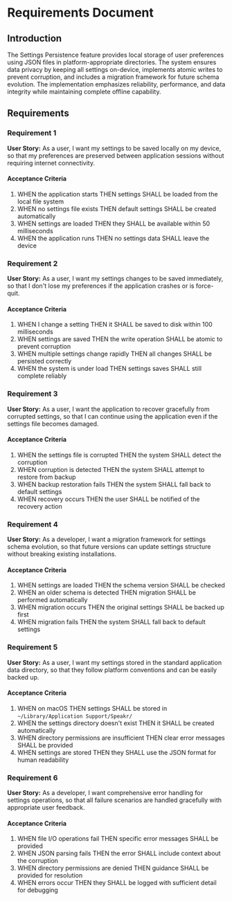 # Requirements Document

## Introduction

The Settings Persistence feature provides local storage of user preferences using JSON files in platform-appropriate directories. The system ensures data privacy by keeping all settings on-device, implements atomic writes to prevent corruption, and includes a migration framework for future schema evolution. The implementation emphasizes reliability, performance, and data integrity while maintaining complete offline capability.

## Requirements

### Requirement 1

**User Story:** As a user, I want my settings to be saved locally on my device, so that my preferences are preserved between application sessions without requiring internet connectivity.

#### Acceptance Criteria

1. WHEN the application starts THEN settings SHALL be loaded from the local file system
2. WHEN no settings file exists THEN default settings SHALL be created automatically
3. WHEN settings are loaded THEN they SHALL be available within 50 milliseconds
4. WHEN the application runs THEN no settings data SHALL leave the device

### Requirement 2

**User Story:** As a user, I want my settings changes to be saved immediately, so that I don't lose my preferences if the application crashes or is force-quit.

#### Acceptance Criteria

1. WHEN I change a setting THEN it SHALL be saved to disk within 100 milliseconds
2. WHEN settings are saved THEN the write operation SHALL be atomic to prevent corruption
3. WHEN multiple settings change rapidly THEN all changes SHALL be persisted correctly
4. WHEN the system is under load THEN settings saves SHALL still complete reliably

### Requirement 3

**User Story:** As a user, I want the application to recover gracefully from corrupted settings, so that I can continue using the application even if the settings file becomes damaged.

#### Acceptance Criteria

1. WHEN the settings file is corrupted THEN the system SHALL detect the corruption
2. WHEN corruption is detected THEN the system SHALL attempt to restore from backup
3. WHEN backup restoration fails THEN the system SHALL fall back to default settings
4. WHEN recovery occurs THEN the user SHALL be notified of the recovery action

### Requirement 4

**User Story:** As a developer, I want a migration framework for settings schema evolution, so that future versions can update settings structure without breaking existing installations.

#### Acceptance Criteria

1. WHEN settings are loaded THEN the schema version SHALL be checked
2. WHEN an older schema is detected THEN migration SHALL be performed automatically
3. WHEN migration occurs THEN the original settings SHALL be backed up first
4. WHEN migration fails THEN the system SHALL fall back to default settings

### Requirement 5

**User Story:** As a user, I want my settings stored in the standard application data directory, so that they follow platform conventions and can be easily backed up.

#### Acceptance Criteria

1. WHEN on macOS THEN settings SHALL be stored in `~/Library/Application Support/Speakr/`
2. WHEN the settings directory doesn't exist THEN it SHALL be created automatically
3. WHEN directory permissions are insufficient THEN clear error messages SHALL be provided
4. WHEN settings are stored THEN they SHALL use the JSON format for human readability

### Requirement 6

**User Story:** As a developer, I want comprehensive error handling for settings operations, so that all failure scenarios are handled gracefully with appropriate user feedback.

#### Acceptance Criteria

1. WHEN file I/O operations fail THEN specific error messages SHALL be provided
2. WHEN JSON parsing fails THEN the error SHALL include context about the corruption
3. WHEN directory permissions are denied THEN guidance SHALL be provided for resolution
4. WHEN errors occur THEN they SHALL be logged with sufficient detail for debugging